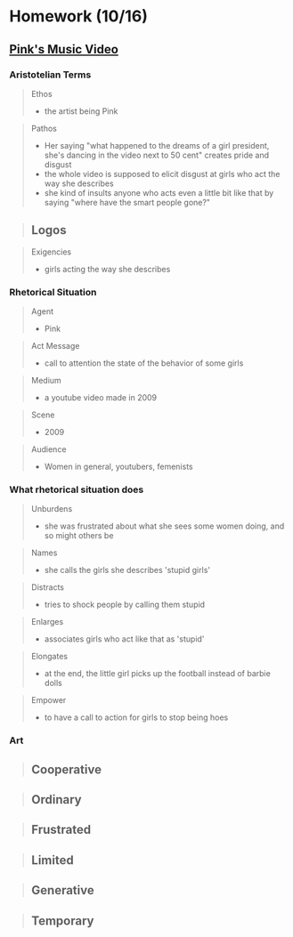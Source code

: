 # Homework (10/16)

## [Pink's Music Video](https://www.youtube.com/watch?v=BR4yQFZK9YM)

### Aristotelian Terms
> Ethos
> - the artist being Pink
 
> Pathos
> - Her saying "what happened to the dreams of a girl president, she's dancing in the video next to 50 cent" creates pride and disgust
> - the whole video is supposed to elicit disgust at girls who act the way she describes
> - she kind of insults anyone who acts even a little bit like that by saying "where have the smart people gone?"
> 
 
>Logos
> - 

>Exigencies
> - girls acting the way she describes
 
### Rhetorical Situation
> Agent
> - Pink

>Act
> Message
> - call to attention the state of the behavior of some girls

> 
> Medium
> - a youtube video made in 2009

>Scene
> - 2009

> Audience
>  - Women in general, youtubers, femenists


### What rhetorical situation does


> Unburdens
> - she was frustrated about what she sees some women doing, and so might others be

> Names
> - she calls the girls she describes 'stupid girls'

> Distracts
> - tries to shock people by calling them stupid

> Enlarges
> - associates girls who act like that as 'stupid'

> Elongates
> - at the end, the little girl picks up the football instead of barbie dolls

> Empower
> - to have a call to action for girls to stop being hoes


### Art

> Cooperative
> -

> Ordinary
> -

> Frustrated
> -

> Limited
> -

> Generative
> - 

> Temporary
> -